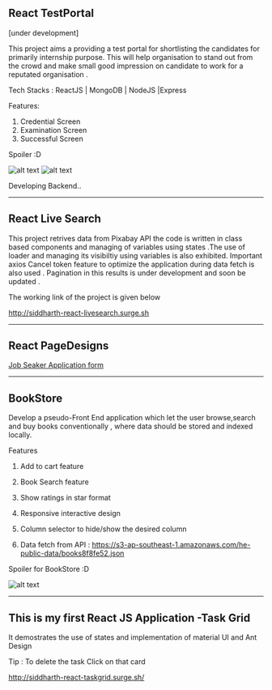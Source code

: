 React TestPortal 
----------------
[under development]

This project aims a providing a test portal for shortlisting the candidates for primarily internship purpose. This will help organisation to stand out from the crowd and make small good impression on candidate to work for a reputated organisation .

Tech Stacks : ReactJS | MongoDB | NodeJS |Express

Features:
1) Credential Screen 
2) Examination Screen
3) Successful  Screen

Spoiler :D

![alt text](http://res.cloudinary.com/df2q7cryi/image/upload/0103a00e23a98c441ec71f76d3a4e9ad1611151831.png)
![alt text](http://res.cloudinary.com/df2q7cryi/image/upload/6f64981b85102bc93963f1525d912cfe1611164602.png)




Developing Backend..




-----------------------------
React Live Search 
-----------
This project retrives data from Pixabay API the code is written in class based components and managing of variables using states .The use of loader and managing its visibiltiy using variables is also exhibited. Important axios Cancel token feature to optimize the application during data fetch is also used . Pagination in this results is under development and soon be updated .

The working link of the project is given below

http://siddharth-react-livesearch.surge.sh

-----------------------------------------------------------------------


React PageDesigns
----------
[Job Seaker Application form](https://react-25cezm7sdf.stackblitz.io/)

----------------------------


BookStore
--------------

Develop a pseudo-Front End application which let the user browse,search and buy books conventionally , where data should be stored and indexed locally.

Features

1) Add to cart feature

2) Book Search feature

3) Show ratings in star format

4) Responsive interactive design

5) Column selector to hide/show the desired column

6) Data fetch from API : https://s3-ap-southeast-1.amazonaws.com/he-public-data/books8f8fe52.json



Spoiler for BookStore :D


![alt text](https://user-images.githubusercontent.com/69970001/104966296-87d32f00-5a06-11eb-9be3-c866a069860e.png)






----------------------------------------------------------


This is my first React JS Application -Task Grid
-------------------
It demostrates the use of states and implementation of material UI and Ant Design

Tip : To delete the task Click on that card

http://siddharth-react-taskgrid.surge.sh/
